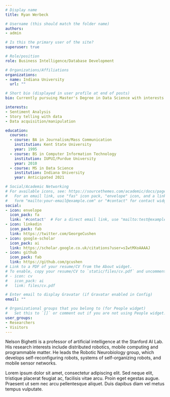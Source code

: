 ```yaml
---
# Display name
title: Ryan Werbeck

# Username (this should match the folder name)
authors:
- admin

# Is this the primary user of the site?
superuser: true

# Role/position
role: Business Intelligence/Database Development

# Organizations/Affiliations
organizations:
- name: Indiana University
  url: ""

# Short bio (displayed in user profile at end of posts)
bio: Currently pursuing Master's Degree in Data Science with interests in sports analytics, visualization and open-source data.

interests:
- Sentiment Analysis
- Story telling with data
- Data acquisition/manipulation

education:
  courses:
  - course: BA in Journalism/Mass Communication
    institution: Kent State University
    year: 1995
  - course: BS in Computer Information Technology
    institution: IUPUI/Purdue University
    year: 2010
  - course: MS in Data Science
    institution: Indiana University
    year: Anticipated 2021

# Social/Academic Networking
# For available icons, see: https://sourcethemes.com/academic/docs/page-builder/#icons
#   For an email link, use "fas" icon pack, "envelope" icon, and a link in the
#   form "mailto:your-email@example.com" or "#contact" for contact widget.
social:
- icon: envelope
  icon_pack: fa
  link: '#contact'  # For a direct email link, use "mailto:test@example.org".
- icon: linkedin
  icon_pack: fab
  link: https://twitter.com/GeorgeCushen
- icon: google-scholar
  icon_pack: ai
  link: https://scholar.google.co.uk/citations?user=sIwtMXoAAAAJ
- icon: github
  icon_pack: fab
  link: https://github.com/gcushen
# Link to a PDF of your resume/CV from the About widget.
# To enable, copy your resume/CV to `static/files/cv.pdf` and uncomment the lines below.
# - icon: cv
#   icon_pack: ai
#   link: files/cv.pdf

# Enter email to display Gravatar (if Gravatar enabled in Config)
email: ""

# Organizational groups that you belong to (for People widget)
#   Set this to `[]` or comment out if you are not using People widget.
user_groups:
- Researchers
- Visitors
---
```


Nelson Bighetti is a professor of artificial intelligence at the Stanford AI Lab. His research interests include distributed robotics, mobile computing and programmable matter. He leads the Robotic Neurobiology group, which develops self-reconfiguring robots, systems of self-organizing robots, and mobile sensor networks.

Lorem ipsum dolor sit amet, consectetur adipiscing elit. Sed neque elit, tristique placerat feugiat ac, facilisis vitae arcu. Proin eget egestas augue. Praesent ut sem nec arcu pellentesque aliquet. Duis dapibus diam vel metus tempus vulputate.
